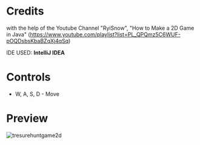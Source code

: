 # Credits
with the help of the Youtube Channel "RyiSnow", "How to Make a 2D Game in Java" (https://www.youtube.com/playlist?list=PL_QPQmz5C6WUF-pOQDsbsKbaBZqXj4qSq)

IDE USED: **IntelliJ IDEA**

# Controls
* W, A, S, D - Move 

# Preview

![tresurehuntgame2d](https://github.com/Andu02/Treasure-Hunt-Game-Project-2D/assets/133790348/e385c336-0ffb-402f-8fcd-61b86af7cc64)


